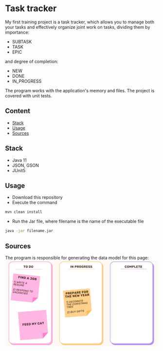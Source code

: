 # Task tracker
My first training project is a task tracker, which allows you to manage both your tasks and effectively
organize joint work on tasks, dividing them by importance:
- SUBTASK
- TASK
- EPIC

and degree of completion:
- NEW
- DONE
- IN_PROGRESS

The program works with the application's memory and files.
The project is covered with unit tests.

## Content
- [Stack](#stack)
- [Usage](#usage)
- [Sources](#sources)

## Stack
- Java 11
- JSON, GSON
- JUnit5

## Usage
- Download this repository
- Execute the command
```sh
mvn clean install
```
- Run the Jar file, where filename is the name of the executable file
```sh
java -jar filename.jar
```

## Sources
The program is responsible for generating the data model for this page:
![img.png](model.png)